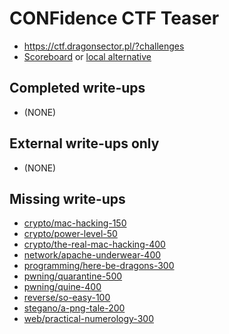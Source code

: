 # CONFidence CTF Teaser

* <https://ctf.dragonsector.pl/?challenges>
* [Scoreboard](https://ctf.dragonsector.pl/?scoreboard) or [local alternative](score.txt)

## Completed write-ups

* (NONE)


## External write-ups only

* (NONE)

## Missing write-ups

* [crypto/mac-hacking-150](crypto/mac-hacking-150)
* [crypto/power-level-50](crypto/power-level-50)
* [crypto/the-real-mac-hacking-400](crypto/the-real-mac-hacking-400)
* [network/apache-underwear-400](network/apache-underwear-400)
* [programming/here-be-dragons-300](programming/here-be-dragons-300)
* [pwning/quarantine-500](pwning/quarantine-500)
* [pwning/quine-400](pwning/quine-400)
* [reverse/so-easy-100](reverse/so-easy-100)
* [stegano/a-png-tale-200](steagno/a-png-tale-200)
* [web/practical-numerology-300](web/practical-numerology-300)
